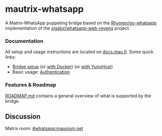 # mautrix-whatsapp
A Matrix-WhatsApp puppeting bridge based on the [Rhymen/go-whatsapp](https://github.com/Rhymen/go-whatsapp)
implementation of the [sigalor/whatsapp-web-reveng](https://github.com/sigalor/whatsapp-web-reveng) project.

### Documentation
All setup and usage instructions are located on
[docs.mau.fi](https://docs.mau.fi/bridges/go/whatsapp/index.html).
Some quick links:

* [Bridge setup](https://docs.mau.fi/bridges/go/whatsapp/setup/index.html)
  (or [with Docker](https://docs.mau.fi/bridges/go/whatsapp/setup/docker.html))
  (or [with YunoHost](https://github.com/YunoHost-Apps/mautrix_whatsapp_ynh))
* Basic usage: [Authentication](https://docs.mau.fi/bridges/go/whatsapp/authentication.html)

### Features & Roadmap
[ROADMAP.md](https://github.com/tulir/mautrix-whatsapp/blob/master/ROADMAP.md)
contains a general overview of what is supported by the bridge.

## Discussion
Matrix room: [#whatsapp:maunium.net](https://matrix.to/#/#whatsapp:maunium.net)
